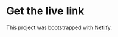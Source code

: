 # Get the live link

This project was bootstrapped with [Netlify](https://magical-babka-8418cc.netlify.app).